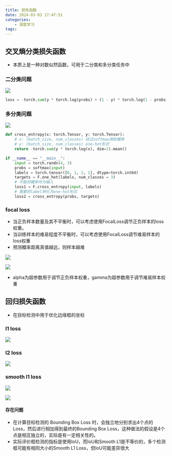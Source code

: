 ```yaml
---
title: 损失函数
date: 2024-03-03 17:47:51
categories:
    - 深度学习
tags:
---
```


## 交叉熵分类损失函数

- 本质上是一种对数似然函数，可用于二分类和多分类任务中

### 二分类问题

![](/img/note/202404011525.png)

```python
loss = -torch.sum(y * torch.log(probs) + (1 - y) * torch.log(1 - probs)).mean()
```

### 多分类问题

![](/img/note/202404011526.png)

```python
def cross_entropy(x: torch.Tensor, y: torch.Tensor):
    # x: (batch_size, num_classes) 经过softmax得到概率
    # y: (batch_size, num_classes) one-hot形式
    return -torch.sum(y * torch.log(x), dim=1).mean()

if __name__ == "__main__":
    input = torch.randn(4, 3)
    probs = softmax(input)
    labels = torch.tensor([0, 1, 2, 1], dtype=torch.int64)
    targets = F.one_hot(labels, num_classes = 3)
    # 不能将概率作为输入
    loss1 = F.cross_entropy(input, labels)
    # 需要将label转化为one-hot形式
    loss2 = cross_entropy(probs, targets)
```

### focal loss

- 当正负样本数量及其不平衡时，可以考虑使用FocalLoss调节正负样本的loss权重。
- 当训练样本的难易程度不平衡时，可以考虑使用FocalLoss调节难易样本的loss权重
- 预测概率距离真值越远，则样本越难

![](/img/note/202406302048.png)

![](/img/note/202406302049.png)

- alpha为超参数用于调节正负样本权重，gamma为超参数用于调节难易样本权重

## 回归损失函数

- 在目标检测中用于优化边缘框的坐标

### l1 loss

![](/img/note/202406302050.png)

### l2 loss

![](/img/note/202406302051.png)

### smooth l1 loss

![](/img/note/202406302052.png)

![](/img/note/202406302053.png)

#### 存在问题

- 在计算目标检测的 Bounding Box Loss 时，会独立地分别求出4个点的Loss，然后进行相加得到最终的Bounding Box Loss，这种做法的假设是4个点是相互独立的，实际是有一定相关性的。
- 实际评价框检测的指标是使用IoU，而IoU和Smooth L1是不等价的，多个检测框可能有相同大小的Smooth L1 Loss，但IoU可能差异很大




